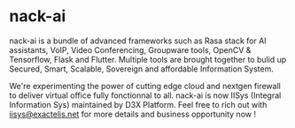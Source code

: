 # nack-ai
nack-ai is a bundle of advanced frameworks such as Rasa stack for AI assistants, VoIP, Video Conferencing, Groupware tools, OpenCV & Tensorflow, Flask and Flutter. Multiple tools are brought together to bulid up Secured, Smart, Scalable, Sovereign and affordable Information System.

We're experimenting the power of cutting edge cloud and nextgen firewall to deliver virtual office fully fonctionnal to all.
nack-ai is now IISys (Integral Information Sys) maintained by D3X Platform. Feel free to rich out with iisys@exactelis.net for more details and business opportunity now !
